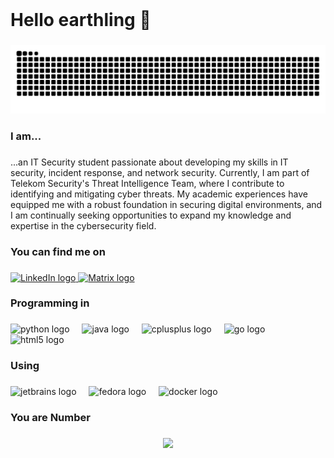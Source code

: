 <br clear="both">

<h1 align="left">Hello earthling 👋</h1>

###

<img src="https://raw.githubusercontent.com/teismar/teismar/output/snake.svg" alt="Snake animation" />

###

<h3 align="left">I am...</h3>

###

<p align="left">
  ...an IT Security student passionate about developing my skills in IT security, incident response, and network security. Currently, I am part of Telekom Security's Threat Intelligence Team, where I contribute to identifying and mitigating cyber threats. My academic experiences have equipped me with a robust foundation in securing digital environments, and I am continually seeking opportunities to expand my knowledge and expertise in the cybersecurity field.
</p>

###

<h3 align="left">You can find me on</h3>

###

<div align="left">
  <a href="https://www.linkedin.com/in/timeismar">
    <img src="https://raw.githubusercontent.com/maurodesouza/profile-readme-generator/master/src/assets/icons/social/linkedin/default.svg" width="52" height="40" alt="LinkedIn logo" />
  </a>
  <a href="https://matrix.to/#/@senfy:matrix.org">
    <img src="https://raw.githubusercontent.com/maurodesouza/profile-readme-generator/master/src/assets/icons/social/matrix/default.svg" width="52" height="40" alt="Matrix logo" />
  </a>
</div>

###

<h3 align="left">Programming in</h3>

###

<div align="left">
  <img src="https://cdn.jsdelivr.net/gh/devicons/devicon/icons/python/python-original.svg" height="40" alt="python logo"  />
  <img width="12" />
  <img src="https://cdn.jsdelivr.net/gh/devicons/devicon/icons/java/java-original.svg" height="40" alt="java logo"  />
  <img width="12" />
  <img src="https://cdn.jsdelivr.net/gh/devicons/devicon/icons/cplusplus/cplusplus-original.svg" height="40" alt="cplusplus logo"  />
  <img width="12" />
  <img src="https://cdn.jsdelivr.net/gh/devicons/devicon/icons/go/go-original.svg" height="40" alt="go logo"  />
  <img width="12" />
  <img src="https://cdn.jsdelivr.net/gh/devicons/devicon/icons/html5/html5-original.svg" height="40" alt="html5 logo"  />
</div>

###

<h3 align="left">Using</h3>

###

<div align="left">
  <img src="https://cdn.jsdelivr.net/gh/devicons/devicon/icons/jetbrains/jetbrains-original.svg" height="40" alt="jetbrains logo"  />
  <img width="12" />
  <img src="https://cdn.jsdelivr.net/gh/devicons/devicon/icons/fedora/fedora-original.svg" height="40" alt="fedora logo"  />
  <img width="12" />
  <img src="https://cdn.jsdelivr.net/gh/devicons/devicon/icons/docker/docker-original.svg" height="40" alt="docker logo"  />
</div>

###

<h3 align="left">You are Number</h3>

###

<div align="center">
  <img src="https://profile-counter.glitch.me/teismar/count.svg?"  />
</div>

###
